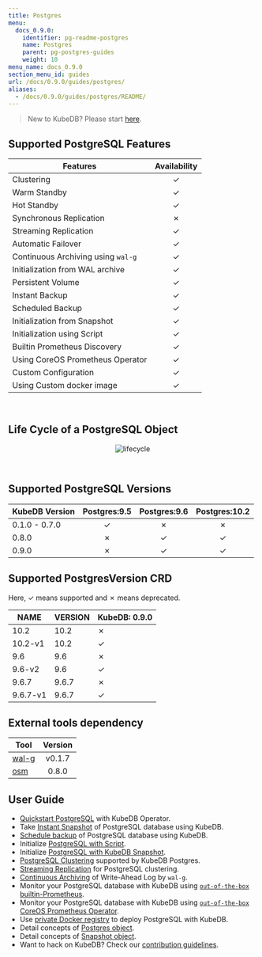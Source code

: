 ```yaml
---
title: Postgres
menu:
  docs_0.9.0:
    identifier: pg-readme-postgres
    name: Postgres
    parent: pg-postgres-guides
    weight: 10
menu_name: docs_0.9.0
section_menu_id: guides
url: /docs/0.9.0/guides/postgres/
aliases:
  - /docs/0.9.0/guides/postgres/README/
---
```


> New to KubeDB? Please start [here](/docs/concepts/README.md).

## Supported PostgreSQL Features

|              Features              | Availability |
| ---------------------------------- | :----------: |
| Clustering                         |   &#10003;   |
| Warm Standby                       |   &#10003;   |
| Hot Standby                        |   &#10003;   |
| Synchronous Replication            |   &#10007;   |
| Streaming Replication              |   &#10003;   |
| Automatic Failover                 |   &#10003;   |
| Continuous Archiving using `wal-g` |   &#10003;   |
| Initialization from WAL archive    |   &#10003;   |
| Persistent Volume                  |   &#10003;   |
| Instant Backup                     |   &#10003;   |
| Scheduled Backup                   |   &#10003;   |
| Initialization from Snapshot       |   &#10003;   |
| Initialization using Script        |   &#10003;   |
| Builtin Prometheus Discovery       |   &#10003;   |
| Using CoreOS Prometheus Operator   |   &#10003;   |
| Custom Configuration               |   &#10003;   |
| Using Custom docker image          |   &#10003;   |

<br/>

## Life Cycle of a PostgreSQL Object

<p align="center">
  <img alt="lifecycle"  src="/docs/images/postgres/lifecycle.png">
</p>

<br/>

## Supported PostgreSQL Versions

| KubeDB Version | Postgres:9.5 | Postgres:9.6 | Postgres:10.2 |
| -------------- | :----------: | :----------: | :-----------: |
| 0.1.0 - 0.7.0  |   &#10003;   |   &#10007;   |   &#10007;    |
| 0.8.0          |   &#10007;   |   &#10003;   |   &#10003;    |
| 0.9.0     |   &#10007;   |   &#10003;   |   &#10003;    |

## Supported PostgresVersion CRD

Here, &#10003; means supported and &#10007; means deprecated.

| NAME     | VERSION | KubeDB: 0.9.0 |
|----------|---------|--------------------|
| 10.2     | 10.2    | &#10007;           |
| 10.2-v1  | 10.2    | &#10003;           |
| 9.6      | 9.6     | &#10007;           |
| 9.6-v2   | 9.6     | &#10003;           |
| 9.6.7    | 9.6.7   | &#10007;           |
| 9.6.7-v1 | 9.6.7   | &#10003;           |

## External tools dependency

|Tool                                      |Version  |
|------------------------------------------|:-------:|
|[wal-g](https://github.com/wal-g/wal-g)   | v0.1.7  |
|[osm](https://github.com/appscode/osm)    | 0.8.0   |

## User Guide

- [Quickstart PostgreSQL](/docs/guides/postgres/quickstart/quickstart.md) with KubeDB Operator.
- Take [Instant Snapshot](/docs/guides/postgres/snapshot/instant_backup.md) of PostgreSQL database using KubeDB.
- [Schedule backup](/docs/guides/postgres/snapshot/scheduled_backup.md) of PostgreSQL database using KubeDB.
- Initialize [PostgreSQL with Script](/docs/guides/postgres/initialization/script_source.md).
- Initialize [PostgreSQL with KubeDB Snapshot](/docs/guides/postgres/initialization/snapshot_source.md).
- [PostgreSQL Clustering](/docs/guides/postgres/clustering/ha_cluster.md) supported by KubeDB Postgres.
- [Streaming Replication](/docs/guides/postgres/clustering/streaming_replication.md) for PostgreSQL clustering.
- [Continuous Archiving](/docs/guides/postgres/snapshot/continuous_archiving.md) of Write-Ahead Log by `wal-g`.
- Monitor your PostgreSQL database with KubeDB using [`out-of-the-box` builtin-Prometheus](/docs/guides/postgres/monitoring/using-builtin-prometheus.md).
- Monitor your PostgreSQL database with KubeDB using [`out-of-the-box` CoreOS Prometheus Operator](/docs/guides/postgres/monitoring/using-coreos-prometheus-operator.md).
- Use [private Docker registry](/docs/guides/postgres/private-registry/using-private-registry.md) to deploy PostgreSQL with KubeDB.
- Detail concepts of [Postgres object](/docs/concepts/databases/postgres.md).
- Detail concepts of [Snapshot object](/docs/concepts/snapshot.md).
- Want to hack on KubeDB? Check our [contribution guidelines](/docs/CONTRIBUTING.md).

